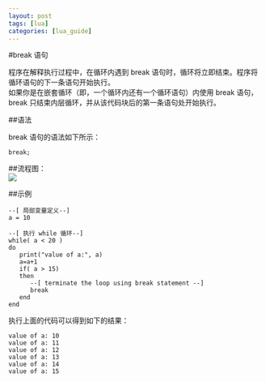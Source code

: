```yaml
---
layout: post
tags: [lua]
categories: [lua_guide]
---
```

#break 语句  

程序在解释执行过程中，在循环内遇到 break 语句时，循环将立即结束。程序将循环语句的下一条语句开始执行。  
如果你是在嵌套循环（即，一个循环内还有一个循环语句）内使用 break 语句，break 只结束内层循环，并从该代码块后的第一条语句处开始执行。  

##语法  

break 语句的语法如下所示：  

```
break;
```  

##流程图：  
![](images/break.jpg)  

##示例  

```
--[ 局部变量定义--]
a = 10

--[ 执行 while 循环--]
while( a < 20 )
do
   print("value of a:", a)
   a=a+1
   if( a > 15)
   then
      --[ terminate the loop using break statement --]
      break
   end
end
```  

执行上面的代码可以得到如下的结果：  

```
value of a:	10
value of a:	11
value of a:	12
value of a:	13
value of a:	14
value of a:	15
```



